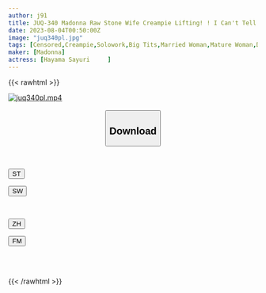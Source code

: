 ```yaml
---
author: j91
title: JUQ-340 Madonna Raw Stone Wife Creampie Lifting! ! I Can't Tell My Wife Even If My Mouth Is Torn, I Can't Believe I Got My Mother-in-law Pregnant. -I Lost Myself In A Hot Spring Trip For 2 Days And 1 Night. - Sayuri Hayama
date: 2023-08-04T00:50:00Z
image: "juq340pl.jpg"
tags: [Censored,Creampie,Solowork,Big Tits,Married Woman,Mature Woman,Digital Mosaic,Hot Spring	 ]
maker: [Madonna]
actress: [Hayama Sayuri 	]
---
```



{{< rawhtml >}}

<div class="video" data-videoid="Z3gGdWygWwtq2Rw">
    <a href="javascript:;">
        <img src="https://my.j91.asia/posts/juq340pl/juq340pl.jpg" width="WIDTH" height="HEIGHT" alt="juq340pl.mp4" loading="lazy">
    </a>
</div>

<script type="text/javascript" src="https://j91.asia/asset/on-demand-st.js"></script>

<br>
  <link rel="stylesheet" href="https://j91.asia/asset/bs5.css">
  
  <center>
  <button class="btn btn-primary" type="button" data-bs-toggle="collapse" data-bs-target=".multi-collapse" aria-expanded="false" aria-controls="multiCollapseExample1 multiCollapseExample2"><h2>Download</h2></button></center>
</p>
<div class="row">
  <div class="col">
    <div class="collapse multi-collapse" id="multiCollapseExample1">
      <div class="card card-body">
	      	      <br>
<div class="buttons">  
<p><a href="https://streamtape.to/v/Z3gGdWygWwtq2Rw" target="_blank"><button class="btn-hover color-3"><i class="fa fa-download"></i> ST</button></a></p>
<p><a href="https://flaswish.com/hibc8pp2agt2" target="_blank"><button class="btn-hover color-2"><i class="fa fa-download"></i> SW</button></a></p></div>
    </div>
  </div>
</div>
  <div class="col">
    <div class="collapse multi-collapse" id="multiCollapseExample2">
      <div class="card card-body">
	      <br>
<div class="buttons">
<p><a href="https://lylxan.com/tpzfb8xol6hu" target="_blank"><button class="btn-hover color-9"><i class="fa fa-download"></i> ZH</button></a></p>
<p><a href="https://filemoon.sx/d/wuafn3tecbly" target="_blank"><button class="btn-hover color-8"><i class="fa fa-download"></i> FM</button></a></p></div>
<br><br>
      </div>
    </div>
  </div>
</div>

{{< /rawhtml >}}